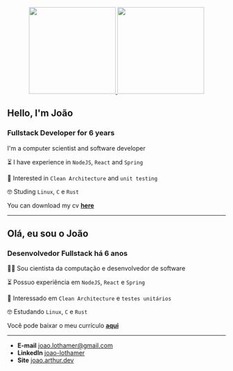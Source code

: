 <div align="center">
  <a href="https://git.io/streak-stats">
    <img src="https://github-readme-streak-stats.herokuapp.com/?user=joao-arthur&theme=dark" height="200" />
  </a>
  <img src="https://github-readme-stats.vercel.app/api/top-langs?username=joao-arthur&layout=compact&show_icons=true&theme=dark" height="200" />
</div>

## Hello, I'm João

### Fullstack Developer for 6 years

I'm a computer scientist and software developer

⏳ I have experience in `NodeJS`, `React` and `Spring`

🤔 Interested in `Clean Architecture` and `unit testing`

🤓 Studing `Linux`, `C` e `Rust`

You can download my cv
[**here**](https://github.com/joao-arthur/aboutme.md/releases/latest/download/curriculum-joao-arthur-en.pdf)

---

## Olá, eu sou o João

### Desenvolvedor Fullstack há 6 anos

👨‍💻 Sou cientista da computação e desenvolvedor de software

⏳ Possuo experiência em `NodeJS`, `React` e `Spring`

🤔 Interessado em `Clean Architecture` e `testes unitários`

🤓 Estudando `Linux`, `C` e `Rust`

Você pode baixar o meu currículo
[**aqui**](https://github.com/joao-arthur/aboutme.md/releases/latest/download/curriculum-joao-arthur-pt.pdf)

---

- **E-mail** [joao.lothamer@gmail.com](mailto://joao.lothamer@gmail.com)
- **LinkedIn** [joao-lothamer](https://www.linkedin.com/in/joao-lothamer)
- **Site** [joao.arthur.dev](https://www.joao-arthur.dev)
